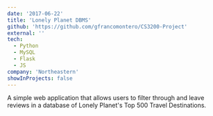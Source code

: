 ```yaml
---
date: '2017-06-22'
title: 'Lonely Planet DBMS'
github: 'https://github.com/gfrancomontero/CS3200-Project'
external: ''
tech:
  - Python
  - MySQL
  - Flask
  - JS
company: 'Northeastern'
showInProjects: false
---
```


A simple web application that allows users to filter through and leave reviews in a database of Lonely Planet's Top 500 Travel Destinations.
